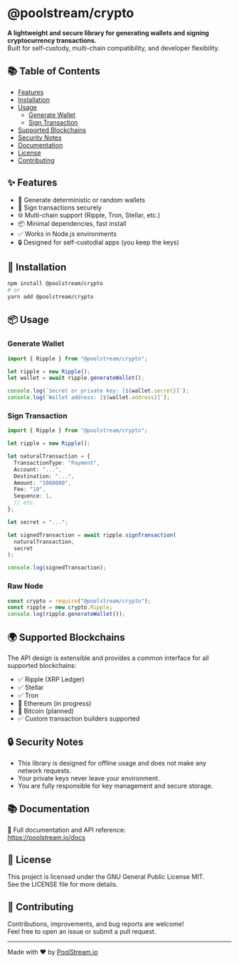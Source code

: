 # @poolstream/crypto

**A lightweight and secure library for generating wallets and signing cryptocurrency transactions.**  
Built for self-custody, multi-chain compatibility, and developer flexibility.

## 📚 Table of Contents

- [Features](#-features)
- [Installation](#-installation)
- [Usage](#-usage)
  - [Generate Wallet](#generate-wallet)
  - [Sign Transaction](#sign-transaction)
- [Supported Blockchains](#-supported-blockchains)
- [Security Notes](#-security-notes)
- [Documentation](#-documentation)
- [License](#-license)
- [Contributing](#-contributing)

## ✨ Features

- 🔐 Generate deterministic or random wallets
- 📝 Sign transactions securely
- 🌐 Multi-chain support (Ripple, Tron, Stellar, etc.)
- 📦 Minimal dependencies, fast install
- ✅ Works in Node.js environments
- 🔒 Designed for self-custodial apps (you keep the keys)

## 🚀 Installation

```bash
npm install @poolstream/crypto
# or
yarn add @poolstream/crypto
```

## 📦 Usage

### Generate Wallet

```typescript
import { Ripple } from "@poolstream/crypto";

let ripple = new Ripple();
let wallet = await ripple.generateWallet();

console.log(`Secret or private key: [${wallet.secret}]`);
console.log(`Wallet address: [${wallet.address}]`);
```

### Sign Transaction

```typescript
import { Ripple } from "@poolstream/crypto";

let ripple = new Ripple();

let naturalTransaction = {
  TransactionType: "Payment",
  Account: "...",
  Destination: "...",
  Amount: "1000000",
  Fee: "10",
  Sequence: 1,
  // etc.
};

let secret = "...";

let signedTransaction = await ripple.signTransaction(
  naturalTransaction,
  secret
);

console.log(signedTransaction);
```

### Raw Node
```javascript
const crypto = require("@poolstream/crypto");
const ripple = new crypto.Ripple;
console.log(ripple.generateWallet());
```

## 🌍 Supported Blockchains

The API design is extensible and provides a common interface for all supported blockchains:

- ✅ Ripple (XRP Ledger)
- ✅ Stellar
- ✅ Tron
- 🚧 Ethereum (in progress)
- 🚧 Bitcoin (planned)
- ✅ Custom transaction builders supported

## 🔒 Security Notes

- This library is designed for offline usage and does not make any network requests.
- Your private keys never leave your environment.
- You are fully responsible for key management and secure storage.

## 📚 Documentation

📘 Full documentation and API reference:  
https://poolstream.io/docs

## 📄 License

This project is licensed under the GNU General Public License MIT.  
See the LICENSE file for more details.

## 🤝 Contributing

Contributions, improvements, and bug reports are welcome!  
Feel free to open an issue or submit a pull request.

---

Made with ❤️ by [PoolStream.io](https://poolstream.io)
